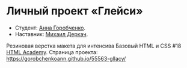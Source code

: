 # Личный проект «Глейси»

* Студент: [Анна Горобченко](https://up.htmlacademy.ru/htmlcss/18/user/55563).
* Наставник: [Михаил Деркач](https://github.com/Mikhail1992).

Резиновая верстка макета для интенсива Базовый HTML и CSS #18 [HTML Academy](https://htmlacademy.ru/intensive/htmlcss).
Страница проекта: https://gorobchenkoann.github.io/55563-gllacy/
